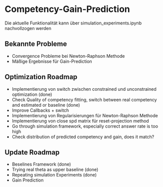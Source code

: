 # Competency-Gain-Prediction

Die aktuelle Funktionalität kann über simulation_experiments.ipynb nachvollzogen werden

## Bekannte Probleme
- Convergence Probleme bei Newton-Raphson Methode
- Mäßige Ergebnisse für Gain-Prediction


## Optimization Roadmap
- Implementierung von switch zwischen constrained und unconstrained optimization (done)
- Check Quality of competency fitting, switch between real competency and estimated or baseline (done)
- Improve Callbacks + switch
- Implementierung von Regularisierungen für Newton-Raphson Methode
- Implementierung von close spd matrix für reset-projection method
- Go through simulation framework, especially correct answer rate is too high
- Check distribution of predicted competency and gain, does it match?

## Update Roadmap
- Beselines Framework (done)
- Trying real theta as upper baseline (done)
- Repeating simulation Experiments (done)
- Gain Prediction

